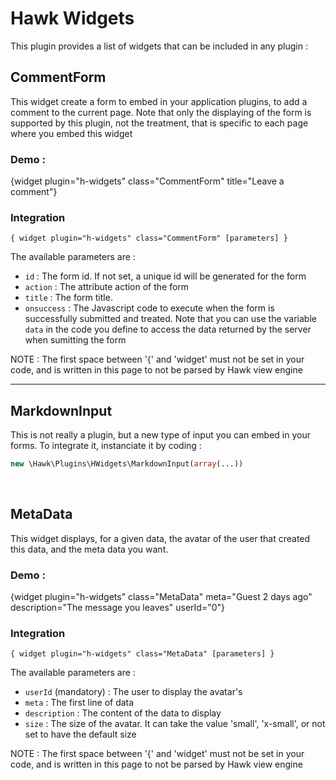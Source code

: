 # Hawk Widgets

This plugin provides a list of widgets that can be included in any plugin :

## CommentForm

This widget create a form to embed in your application plugins, to add a comment to the current page. Note that only
the displaying of the form is supported by this plugin, not the treatment, that is specific to each page where you embed this widget

### Demo :
{widget plugin="h-widgets" class="CommentForm" title="Leave a comment"}

### Integration
`{ widget plugin="h-widgets" class="CommentForm" [parameters] }`

The available parameters are :
* `id` : The form id. If not set, a unique id will be generated for the form
* `action` : The attribute action of the form
* `title` : The form title.
* `onsuccess` : The Javascript code to execute when the form is successfully submitted and treated.
    Note that you can use the variable `data` in the code you define to access the data returned by the server when sumitting the form

NOTE : The first space between '{' and 'widget' must not be set in your code, and is written in this page to not be parsed by Hawk view engine
<hr />

## MarkdownInput

This is not really a plugin, but a new type of input you can embed in your forms. To integrate it, instanciate it by coding :
```php
new \Hawk\Plugins\HWidgets\MarkdownInput(array(...))
```

<br />

## MetaData

This widget displays, for a given data, the avatar of the user that created this data, and the meta data you want.

### Demo :
{widget plugin="h-widgets" class="MetaData" meta="Guest 2 days ago" description="The message you leaves" userId="0"}


### Integration
`{ widget plugin="h-widgets" class="MetaData" [parameters] }`

The available parameters are :
* `userId` (mandatory) : The user to display the avatar's
* `meta` : The first line of data
* `description` : The content of the data to display
* `size` : The size of the avatar. It can take the value 'small', 'x-small', or not set to have the default size

NOTE : The first space between '{' and 'widget' must not be set in your code, and is written in this page to not be parsed by Hawk view engine